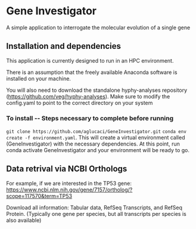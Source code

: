 # Gene Investigator
A simple application to interrogate the molecular evolution of a single gene

## Installation and dependencies
This application is currently designed to run in an HPC environment.

There is an assumption that the freely available Anaconda software is installed on your machine.

You will also need to download the standalone hyphy-analyses repository (https://github.com/veg/hyphy-analyses). Make sure to modify the config.yaml to point to the correct directory on your system

### To install -- Steps necessary to complete before running
`git clone https://github.com/aglucaci/GeneInvestigator.git`
`conda env create -f environment.yaml`. This will create a virtual environment called (GeneInvestigator) with the necessary dependencies.
At this point, run conda activate GeneInvestigator and your environment will be ready to go.

## Data retrival via NCBI Orthologs
For example, if we are interested in the TP53 gene: https://www.ncbi.nlm.nih.gov/gene/7157/ortholog/?scope=117570&term=TP53

Download all information: Tabular data, RefSeq Transcripts, and RefSeq Protein. (Typically one gene per species, but all transcripts per species is also available) 
